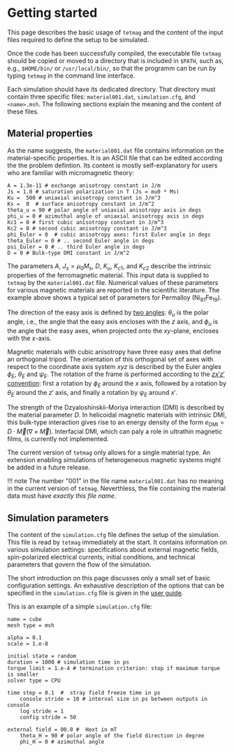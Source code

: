 # Getting started
This page describes the basic usage of `tetmag` and the content of the input files required to define the setup to be simulated.


Once the code has been successfully compiled, the executable file `tetmag` should be copied or moved to a directory that is included in `$PATH`, such as, e.g., `$HOME/bin/` or `/usr/local/bin/`, so that the programm can be run by typing `tetmag` in the command line interface.

Each simulation should have its dedicated directory. That directory must contain three specific files: `material001.dat`, `simulation.cfg`, and `<name>.msh`. The following sections explain the meaning and the content of these files.

##   **Material properties**

As the name suggests, the `material001.dat` file contains information on the material-specific properties. It is an ASCII file that can be edited according the the problem defintion. Its content is mostly self-explanatory for users who are familiar with micromagnetic theory:

````
A = 1.3e-11 # exchange anisotropy constant in J/m
Js = 1.0 # saturation polarization in T (Js = mu0 * Ms)
Ku =  500 # uniaxial anisotropy constant in J/m^3
Ks =  0  # surface anisotropy constant in J/m^2
theta_u = 90 # polar angle of uniaxial anisotropy axis in degs
phi_u = 0 # azimuthal angle of uniaxial anisotropy axis in degs
Kc1 = 0 # first cubic anisotropy constant in J/m^3
Kc2 = 0 # second cubic anisotropy constant in J/m^3
phi_Euler = 0  # cubic anisotropy axes: first Euler angle in degs
theta_Euler = 0 # .. second Euler angle in degs
psi_Euler = 0 # .. third Euler angle in degs
D = 0 # Bulk-type DMI constant in J/m^2
````

 The parameters $A$, $J_s=\mu_0M_s$, $D$, $K_u$, $K_{c1}$, and $K_{c2}$ describe the intrinsic properties of the ferromagnetic material. This input data is supplied to `tetmag` by the `material001.dat` file. Numerical values of these parameters for various magnetic materials are reported in the scientific literature. The example above shows a typical set of parameters for Permalloy (Ni$_{81}$Fe$_{19}$).

 The direction of the easy axis is defined by [two angles](https://en.wikipedia.org/wiki/Spherical_coordinate_system#/media/File:3D_Spherical.svg): $\theta_u$ is the polar angle, i.e., the angle that the easy axis encloses with the $z$ axis, and $\phi_u$ is the angle that the easy axes, when projected onto the $xy$-plane, encloses with the $x$-axis.

 Magnetic materials with cubic anisotropy have three easy axes that define an orthogonal tripod. The orientation of this orthogonal set of axes with respect to the coordinate axis system $xyz$ is described by the Euler angles $\phi_E$, $\theta_E$ and $\psi_E$. The rotation of the frame is performed according to the [$zx'z'$ convention](https://en.wikipedia.org/wiki/Euler_angles#Conventions_by_intrinsic_rotations): first a rotation by $\phi_E$ around the $x$ axis, followed by a rotation by $\theta_E$ around the $z'$ axis, and finally a rotation by $\psi_E$ around $x'$.

The strength of the Dzyaloshinskii-Moriya interaction (DMI) is described by the material parameter $D$. In helicoidal magnetic materials with intrinsic DMI, this bulk-type interaction gives rise to an energy density of the form $e_\text{DMI}=D\cdot\vec{M}\left(\nabla\times\vec{M}\right)$. Interfacial DMI, which can paly a role in ultrathin magnetic films, is currently not implemented.
 

 The current version of `tetmag` only allows for a single material type.  An extension enabling simulations of heterogeneous magnetic systems might be added in a future release.

!!! note 
    The number "001" in the file name `material001.dat` has no meaning in the current version of `tetmag`. Neverthless, the file containing the material data must have *exactly this file name*.  


##  **Simulation parameters**

 The content of the `simulation.cfg` file defines the setup of the simulation. This file  is read by `tetmag` immediately at the start. It contains information on various simulation settings: specifications about external magnetic fields, spin-polarized electrical currents, initial conditions, and technical parameters that govern the flow of the simulation. 

The short introduction on this page discusses only a small set of basic configuration settings. An exhaustive description of the options that can be specified in the `simulation.cfg` file is given in the [user guide](equations.md).

This is an example of a simple `simulation.cfg` file:

````
name = cube 
mesh type = msh

alpha = 0.1
scale = 1.e-8

initial state = random
duration = 1000 # simulation time in ps
torque limit = 1.e-4 # termination criterion: stop if maximum torque is smaller
solver type = CPU 

time step = 0.1  #  stray field freeze time in ps
    console stride = 10 # interval size in ps between outputs in console 
    log stride = 1
    config stride = 50

external field = 00.0 #  Hext in mT
	theta_H = 90 # polar angle of the field direction in degree
	phi_H = 0 # azimuthal angle
```` 
